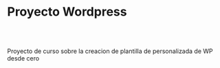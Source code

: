 <h1>Proyecto Wordpress</h1>
<br>
<br>
<p>Proyecto de curso sobre la creacion de plantilla de personalizada de WP desde cero
</p>
